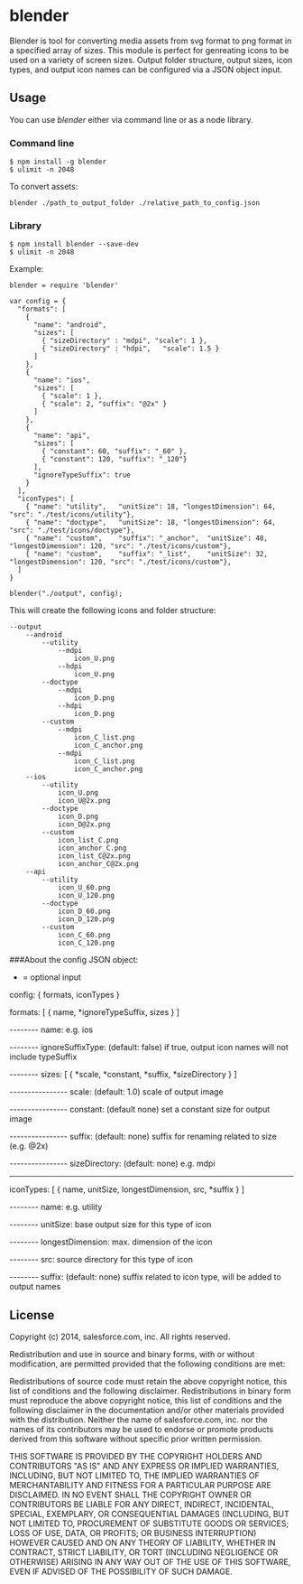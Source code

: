 blender
========

Blender is tool for converting media assets from svg format to png format in a specified array of sizes. This module is perfect for genreating icons to be used on a variety of screen sizes. Output folder structure, output sizes, icon types, and output icon names can be configured via a JSON object input.

## Usage

You can use _blender_ either via command line or as a node library.

### Command line

	$ npm install -g blender
	$ ulimit -n 2048

To convert assets:

	blender ./path_to_output_folder ./relative_path_to_config.json

### Library

	$ npm install blender --save-dev
	$ ulimit -n 2048

Example:

	blender = require 'blender'

	var config = { 
	  "formats": [
	    {
	      "name": "android",
	      "sizes": [
	        { "sizeDirectory" : "mdpi", "scale": 1 },
	        { "sizeDirectory" : "hdpi",   "scale": 1.5 }
	      ]
	    },
	    {
	      "name": "ios",
	      "sizes": [
	        { "scale": 1 },
	        { "scale": 2, "suffix": "@2x" }
	      ]
	    },
	    {
	      "name": "api",
	      "sizes": [
	        { "constant": 60, "suffix": "_60" },
	        { "constant": 120, "suffix": "_120"}
	      ], 
	      "ignoreTypeSuffix": true
	    }
	  ],
	  "iconTypes": [
	    { "name": "utility",   "unitSize": 18, "longestDimension": 64,  "src": "./test/icons/utility"},
	    { "name": "doctype",   "unitSize": 18, "longestDimension": 64,  "src": "./test/icons/doctype"},
	    { "name": "custom",    "suffix": "_anchor",  "unitSize": 48, "longestDimension": 120, "src": "./test/icons/custom"},
	    { "name": "custom",    "suffix": "_list",    "unitSize": 32, "longestDimension": 120, "src": "./test/icons/custom"},
	  ]
	}

	blender("./output", config);

This will create the following icons and folder structure:

	--output
		--android
			--utility
				--mdpi
					icon_U.png
				--hdpi
					icon_U.png
			--doctype
				--mdpi
					icon_D.png
				--hdpi
					icon_D.png
			--custom
				--mdpi
					icon_C_list.png
					icon_C_anchor.png
				--mdpi
					icon_C_list.png
					icon_C_anchor.png
		--ios
			--utility
				icon_U.png
				icon_U@2x.png
			--doctype
				icon_D.png
				icon_D@2x.png
			--custom
				icon_list_C.png
				icon_anchor_C.png
				icon_list_C@2x.png
				icon_anchor_C@2x.png
		--api
			--utility
				icon_U_60.png
				icon_U_120.png
			--doctype
				icon_D_60.png
				icon_D_120.png
			--custom
				icon_C_60.png
				icon_C_120.png

###About the config JSON object:

* = optional input

config: { formats, iconTypes }

formats: [ { name, *ignoreTypeSuffix, sizes } ]

-------- name: e.g. ios

-------- ignoreSuffixType: (default: false) if true, output icon names will not include typeSuffix

-------- sizes: [ { *scale, *constant, *suffix, *sizeDirectory } ]

---------------- scale: (default: 1.0) scale of output image

---------------- constant: (default none) set a constant size for output image

---------------- suffix: (default: none) suffix for renaming related to size (e.g. @2x)

---------------- sizeDirectory: (default: none) e.g. mdpi

***

iconTypes: [ { name, unitSize, longestDimension, src, *suffix } ]

-------- name: e.g. utility

-------- unitSize: base output size for this type of icon

-------- longestDimension: max. dimension of the icon

-------- src: source directory for this type of icon

-------- suffix: (default: none) suffix related to icon type, will be added to output names




## License

Copyright (c) 2014, salesforce.com, inc. All rights reserved.

Redistribution and use in source and binary forms, with or without modification, are permitted provided that the following conditions are met:

Redistributions of source code must retain the above copyright notice, this list of conditions and the following disclaimer.
Redistributions in binary form must reproduce the above copyright notice, this list of conditions and the following disclaimer in the documentation and/or other materials provided with the distribution.
Neither the name of salesforce.com, inc. nor the names of its contributors may be used to endorse or promote products derived from this software without specific prior written permission.

THIS SOFTWARE IS PROVIDED BY THE COPYRIGHT HOLDERS AND CONTRIBUTORS "AS IS" AND ANY EXPRESS OR IMPLIED WARRANTIES, INCLUDING, BUT NOT LIMITED TO, THE IMPLIED WARRANTIES OF MERCHANTABILITY AND FITNESS FOR A PARTICULAR PURPOSE ARE DISCLAIMED. IN NO EVENT SHALL THE COPYRIGHT OWNER OR CONTRIBUTORS BE LIABLE FOR ANY DIRECT, INDIRECT, INCIDENTAL, SPECIAL, EXEMPLARY, OR CONSEQUENTIAL DAMAGES (INCLUDING, BUT NOT LIMITED TO, PROCUREMENT OF SUBSTITUTE GOODS OR SERVICES; LOSS OF USE, DATA, OR PROFITS; OR BUSINESS INTERRUPTION) HOWEVER CAUSED AND ON ANY THEORY OF LIABILITY, WHETHER IN CONTRACT, STRICT LIABILITY, OR TORT (INCLUDING NEGLIGENCE OR OTHERWISE) ARISING IN ANY WAY OUT OF THE USE OF THIS SOFTWARE, EVEN IF ADVISED OF THE POSSIBILITY OF SUCH DAMAGE.